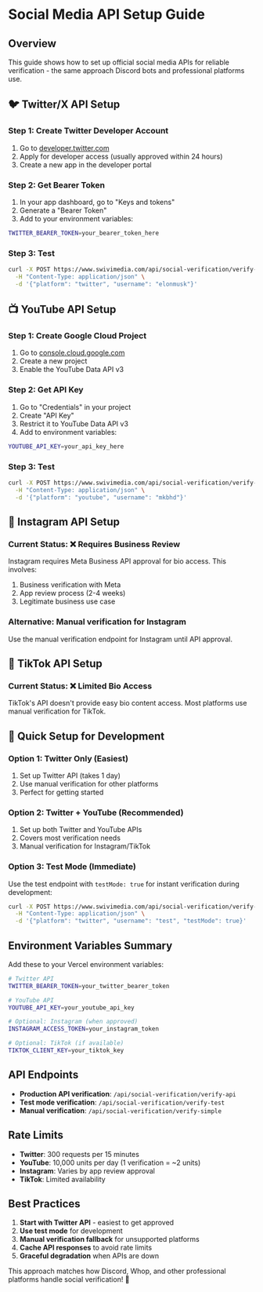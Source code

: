 # Social Media API Setup Guide

## Overview
This guide shows how to set up official social media APIs for reliable verification - the same approach Discord bots and professional platforms use.

## 🐦 Twitter/X API Setup

### Step 1: Create Twitter Developer Account
1. Go to [developer.twitter.com](https://developer.twitter.com)
2. Apply for developer access (usually approved within 24 hours)
3. Create a new app in the developer portal

### Step 2: Get Bearer Token
1. In your app dashboard, go to "Keys and tokens"
2. Generate a "Bearer Token"
3. Add to your environment variables:
```bash
TWITTER_BEARER_TOKEN=your_bearer_token_here
```

### Step 3: Test
```bash
curl -X POST https://www.swivimedia.com/api/social-verification/verify-api \
  -H "Content-Type: application/json" \
  -d '{"platform": "twitter", "username": "elonmusk"}'
```

## 📺 YouTube API Setup

### Step 1: Create Google Cloud Project
1. Go to [console.cloud.google.com](https://console.cloud.google.com)
2. Create a new project
3. Enable the YouTube Data API v3

### Step 2: Get API Key
1. Go to "Credentials" in your project
2. Create "API Key"
3. Restrict it to YouTube Data API v3
4. Add to environment variables:
```bash
YOUTUBE_API_KEY=your_api_key_here
```

### Step 3: Test
```bash
curl -X POST https://www.swivimedia.com/api/social-verification/verify-api \
  -H "Content-Type: application/json" \
  -d '{"platform": "youtube", "username": "mkbhd"}'
```

## 📸 Instagram API Setup

### Current Status: ❌ Requires Business Review
Instagram requires Meta Business API approval for bio access. This involves:
1. Business verification with Meta
2. App review process (2-4 weeks)
3. Legitimate business use case

### Alternative: Manual verification for Instagram
Use the manual verification endpoint for Instagram until API approval.

## 🎵 TikTok API Setup

### Current Status: ❌ Limited Bio Access
TikTok's API doesn't provide easy bio content access. Most platforms use manual verification for TikTok.

## 🚀 Quick Setup for Development

### Option 1: Twitter Only (Easiest)
1. Set up Twitter API (takes 1 day)
2. Use manual verification for other platforms
3. Perfect for getting started

### Option 2: Twitter + YouTube (Recommended)
1. Set up both Twitter and YouTube APIs
2. Covers most verification needs
3. Manual verification for Instagram/TikTok

### Option 3: Test Mode (Immediate)
Use the test endpoint with `testMode: true` for instant verification during development:
```bash
curl -X POST https://www.swivimedia.com/api/social-verification/verify-test \
  -H "Content-Type: application/json" \
  -d '{"platform": "twitter", "username": "test", "testMode": true}'
```

## Environment Variables Summary

Add these to your Vercel environment variables:

```bash
# Twitter API
TWITTER_BEARER_TOKEN=your_twitter_bearer_token

# YouTube API  
YOUTUBE_API_KEY=your_youtube_api_key

# Optional: Instagram (when approved)
INSTAGRAM_ACCESS_TOKEN=your_instagram_token

# Optional: TikTok (if available)
TIKTOK_CLIENT_KEY=your_tiktok_key
```

## API Endpoints

- **Production API verification**: `/api/social-verification/verify-api`
- **Test mode verification**: `/api/social-verification/verify-test`
- **Manual verification**: `/api/social-verification/verify-simple`

## Rate Limits

- **Twitter**: 300 requests per 15 minutes
- **YouTube**: 10,000 units per day (1 verification = ~2 units)
- **Instagram**: Varies by app review approval
- **TikTok**: Limited availability

## Best Practices

1. **Start with Twitter API** - easiest to get approved
2. **Use test mode** for development
3. **Manual verification fallback** for unsupported platforms
4. **Cache API responses** to avoid rate limits
5. **Graceful degradation** when APIs are down

This approach matches how Discord, Whop, and other professional platforms handle social verification! 🎯
